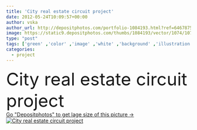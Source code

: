 ```yaml
---
title: 'City real estate circuit project'
date: 2012-05-24T10:09:57+00:00
author: vska
author_url: http://depositphotos.com/portfolio-1084193.html?ref=64678756
image: https://static9.depositphotos.com/thumbs/1084193/vector/1074/10741797/api_thumb_450.jpg?forcejpeg=true
type: "post"
tags: ['green' ,'color' ,'image' ,'white' ,'background' ,'illustration' ,'design' ,'small' ,'isolated' ,'shape' ,'sale' ,'business' ,'buy' ,'market' ,'sign' ,'art' ,'model' ,'success' ,'environment' ,'abstract' ,'cute' ,'back' ,'symbol' ,'concept' ,'icon' ,'architecture' ,'building' ,'city' ,'construction' ,'estate' ,'exterior' ,'house' ,'structure' ,'real' ,'home' ,'dream' ,'fingers' ,'internet' ,'web' ,'banking' ,'mortgage' ,'project' ,'property' ,'security' ,'icons' ,'houses' ,'apartment' ,'sales' ,'housing' ,'residential' ]
categories: 
  - project
---
```

<div aling="center">
            <font size="60"> City real estate circuit project</font>   
</div>
<div>
    <a href='https://depositphotos.com/10741797/stock-illustration-city-real-estate-circuit-project.html?ref=64678756' target=_blank > Go "Depositphotos" to get lage size of this picture ->
        <img href='https://depositphotos.com/10741797/stock-illustration-city-real-estate-circuit-project.html?ref=64678756' src='https://static9.depositphotos.com/1084193/1074/v/950/depositphotos_10741797-stock-illustration-city-real-estate-circuit-project.jpg?forcejpeg=true' alt='City real estate circuit project' >
    </a>
</div>
